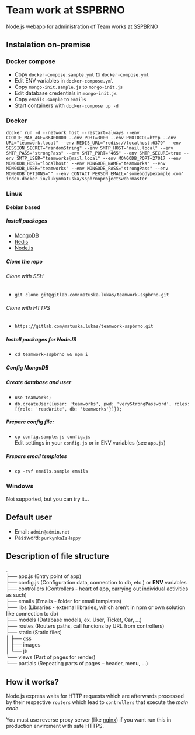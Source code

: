 # Team work at SSPBRNO
Node.js webapp for administration of Team works at [SSPBRNO](https://sspbrno.cz)

## Instalation on-premise

### Docker compose
- Copy `docker-compose.sample.yml` to `docker-compose.yml`
- Edit ENV variables in `docker-compose.yml`
- Copy `mongo-init.sample.js` to `mongo-init.js`
- Edit database credentials in `mongo-init.js`
- Copy `emails.sample` to `emails`
- Start containers with ```docker-compose up -d```

### Docker
```docker run -d --network host --restart=always --env COOKIE_MAX_AGE=86400000 --env PORT=3000 --env PROTOCOL=http --env URL="teamwork.local" --env REDIS_URL="redis://localhost:6379" --env SESSION_SECRET="randomString" --env SMTP_HOST="mail.local" --env SMTP_PASS="strongPass" --env SMTP_PORT="465" --env SMTP_SECURE=true --env SMTP_USER="teamworks@mail.local" --env MONGODB_PORT=27017 --env MONGODB_HOST="localhost" --env MONGODB_NAME="teamworks" --env MONGODB_USER="teamworks" --env MONGODB_PASS="strongPass" --env MONGODB_OPTIONS="" --env CONTACT_PERSON_EMAIL="somebody@example.com" index.docker.io/lukynmatuska/sspbrnoprojectsweb:master```

### Linux
#### Debian based
##### Install packages
- [MongoDB](https://docs.mongodb.com/manual/tutorial/install-mongodb-on-debian/)
- [Redis](https://redis.io/download)
- [Node.js](https://nodejs.org/en/download/package-manager/)
##### Clone the repo
###### Clone with SSH
- ```git clone git@gitlab.com:matuska.lukas/teamwork-sspbrno.git```
###### Clone with HTTPS
- ```https://gitlab.com/matuska.lukas/teamwork-sspbrno.git```
##### Install packages for NodeJS
- ```cd teamwork-sspbrno && npm i```
##### Config MongoDB
##### Create database and user
- ```use teamworks;```
- ```db.createUser({user: 'teamworks', pwd: 'veryStrongPassword', roles: [{role: 'readWrite', db: 'teamworks'}]});```
##### Prepare config file:
- ```cp config.sample.js config.js```  
Edit settings in your `config.js` or in ENV variables (see `app.js`)
##### Prepare email templates
- ```cp -rvf emails.sample emails```  

### Windows
Not supported, but you can try it...

## Default user
- Email: ```admin@admin.net```
- Password: ```purkynkaIsHappy```

## Description of file structure
.  
├── app.js (Entry point of app)  
├── config.js (Configuration data, connection to db, etc.) or **ENV** variables  
├── controllers (Controllers - heart of app, carrying out individual activities as such)  
├── emails (Emails - folder for email templates)  
├── libs (Libraries - external libraries, which aren't in npm or own solution like connection to db)  
├── models (Database models, ex. User, Ticket, Car, ...)  
├── routes (Routers paths, call funcions by URL from controllers)  
├── static (Static files)  
│   ├── css  
│   ├── images  
│   └── js  
└── views (Part of pages for render)  
    └── partials (Repeating parts of pages – header, menu, ...)  

## How it works?
Node.js express waits for HTTP requests which are afterwards processed by their respective `routers` which lead to `controllers` that execute the *main code*.

You must use reverse proxy server (like [nginx](https://www.nginx.com/)) if you want run this in production enviroment with safe HTTPS.